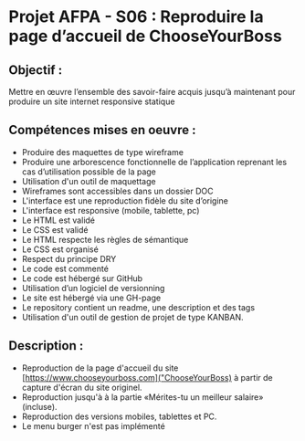 # Projet AFPA - S06 : Reproduire la page d’accueil de ChooseYourBoss
## Objectif : 
Mettre en œuvre l’ensemble des savoir-faire acquis jusqu’à maintenant pour produire un site internet responsive statique
## Compétences mises en oeuvre : 
- Produire des maquettes de type wireframe
- Produire une arborescence fonctionnelle de l’application reprenant les cas d’utilisation possible de la page
- Utilisation d'un outil de maquettage
- Wireframes sont accessibles dans un dossier DOC
- L'interface est une reproduction fidèle du site d’origine
- L'interface est responsive (mobile, tablette, pc)
- Le HTML est validé
- Le CSS est validé
- Le HTML respecte les règles de sémantique
- Le CSS est organisé
- Respect du principe DRY
- Le code est commenté
- Le code est hébergé sur GitHub
- Utilisation d’un logiciel de versionning
- Le site est hébergé via une GH-page
- Le repository contient un readme, une description et des tags
- Utilisation d'un outil de gestion de projet de type KANBAN. 
## Description :
- Reproduction de la page d'accueil du site [https://www.chooseyourboss.com]("ChooseYourBoss) à partir de capture d'écran du site originel.
- Reproduction jusqu'à à la partie «Mérites-tu un meilleur salaire» (incluse).
- Reproduction des versions mobiles, tablettes et PC.
- Le menu burger n'est pas implémenté
